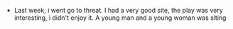 - Last week, i went go to threat. I had a very good site, the play was very interesting,  i didn't enjoy it. A young man and a young woman was siting